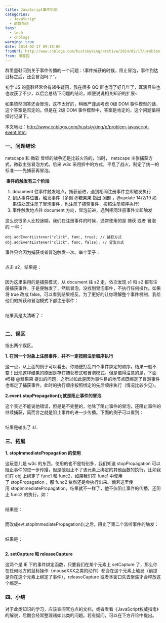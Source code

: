 ```yaml
---
title: JavaScript事件机制
categories:
  - JavaScript
  - 前端杂烩
tags:
  - tech
  - cnblogs
warning: true
date: 2014-02-17 09:18:00
fromUrl: http://www.cnblogs.com/hustskyking/archive/2014/02/17/problem-javascript-event.html
from: 博客园
---
```



<p>群里童鞋问到关于事件传播的一个问题：\事件捕获的时候，阻止冒泡，事件到达目标之后，还会冒泡吗？"。</p>
<p>初学 JS 的童鞋经常会有诸多疑问，我在很多 QQ 群也混了好几年了，耳濡目染也也收获了不少，以后会总结下问题的结论，顺便说说相关知识的扩展~</p>
<p>如果贸然回答还会冒泡，这不太好的，稍微严谨点考虑 0级 DOM 事件模型的话，这个答案是否定的。但是在 2级 DOM 事件模型中，答案是肯定的，这个问题值得探讨记录下。</p>
<p>本文地址：<a href="http://www.cnblogs.com/hustskyking/p/problem-javascript-event.html">http://www.cnblogs.com/hustskyking/p/problem-javascript-event.html</a>&nbsp;</p>
<h3>一、问题结论</h3>
<p>netscape 和 微软 曾经的战争还是比较火热的，当时， netscape 主张捕获方式，微软主张冒泡方式。后来 w3c 采用折中的方式，平息了战火，制定了统一的标准&mdash;&mdash;先捕获再冒泡。</p>
<div><strong>&nbsp;事件的触发有三个阶段</strong><ol>
<li>document&nbsp;往事件触发地点，捕获前进，遇到相同注册事件立即触发执行</li>
<li>到达事件位置，触发事件（多谢&nbsp;<span>@糖果果&nbsp;<span>指出&nbsp;<a href="#2878498">问题</a>&nbsp;，</span></span><span>@update 14/2/19</span> 如果该处既注册了冒泡事件，也注册了捕获事件，按照注册顺序执行）</li>
<li>事件触发地点往 document 方向，冒泡前进，遇到相同注册事件立即触发</li>
</ol>
<p>这么说很多人比较迷糊，我们在注册事件的时候，通常使用的是 捕获 或者 冒泡 的 一种：</p>

```
obj.addEventListener("click", func, true); // 捕获方式
obj.addEventListener("click", func, false); // 冒泡方式

```

<p>事件只会因为捕获或者冒泡触发一次。举个栗子：</p>
<p><strong><img src="//img.alicdn.com/tfs/TB1oyqGa_tYBeNjy1XdXXXXyVXa-300-300.png" data-original="/blogimgs/2014/02/17/172047332617225.jpg" data-source="http://images.cnitblog.com/blog/387325/201402/172047332617225.jpg" alt=""></strong></p>
<p>点击 s2，结果是：</p>
<p><img src="//img.alicdn.com/tfs/TB1oyqGa_tYBeNjy1XdXXXXyVXa-300-300.png" data-original="/blogimgs/2014/02/17/172049374659103.jpg" data-source="http://images.cnitblog.com/blog/387325/201402/172049374659103.jpg" alt=""></p>
<p>因为这里采用的是捕获模式，从 document 往 s2 走，依次发现 s1 和 s2 都有注册捕获事件，于是便触发了，然后冒泡，没找到冒泡事件，不执行任何操作。如果将 true 改成 false，可以看到结果相反。为了更好的让你理解整个事件机制，我给他们的捕获和冒泡模式下都注册事件：</p>
<p><img src="//img.alicdn.com/tfs/TB1oyqGa_tYBeNjy1XdXXXXyVXa-300-300.png" data-original="/blogimgs/2014/02/17/172057001398575.jpg" data-source="http://images.cnitblog.com/blog/387325/201402/172057001398575.jpg" alt=""></p>
<p>结果真是太清晰了：</p>
<p><img src="//img.alicdn.com/tfs/TB1oyqGa_tYBeNjy1XdXXXXyVXa-300-300.png" data-original="/blogimgs/2014/02/17/172057281606167.jpg" data-source="http://images.cnitblog.com/blog/387325/201402/172057281606167.jpg" alt=""></p>


<h3>二、误区</h3>
<p>指出两个误区。</p>
<p><strong>1. 在同一个对象上注册事件，并不一定按照注册顺序执行</strong></p>
<p>这一点，从上面的例子可以看出，你随便打乱四个事件绑定的顺序，结果一般不变！出现这样结果的原因是存在捕获模式和冒泡模式。但是值得注意的是，下面 #5楼 @糖果果 提出的问题，之所以如此是因为事件目的地节点既绑定了冒泡事件也绑定了捕获事件，此时的执行顺序按照绑定的先后顺序执行（情况比较少见）。</p>
<p><strong>2.event.stopPropagation();就是阻止事件的冒泡</strong></p>
<p>这个表述不能说他错误，但是是不完整的，他除了阻止事件的冒泡，还阻止事件的继续捕获，简而言之就是阻止事件的进一步传播。下面的例子可以看到：</p>
<p><img src="//img.alicdn.com/tfs/TB1oyqGa_tYBeNjy1XdXXXXyVXa-300-300.png" data-original="/blogimgs/2014/02/17/172104390057858.jpg" data-source="http://images.cnitblog.com/blog/387325/201402/172104390057858.jpg" alt=""></p>
<p>结果是输出了 s1.</p>


<h3>三、拓展</h3>
<p><strong>1.&nbsp;stopImmediatePropagation 的使用</strong></p>
<p>这玩意儿是 w3c 的东西，使用的也不是特别多，我们知道 stopPropagation 可以阻止事件的进一步传播，但是他阻止不了该元素上绑定的其他函数的执行，比如我们在 obj 上绑定了 func1 和 func2，如果我们在 func1 中使用了&nbsp;stopPropagation ，那 func2 依然还是会执行出来。倘若这里使用&nbsp;stopImmediatePropagation，结果就不一样了，他不仅阻止事件的传播，还阻止 func2 的执行。如：</p>
<p><img src="//img.alicdn.com/tfs/TB1oyqGa_tYBeNjy1XdXXXXyVXa-300-300.png" data-original="/blogimgs/2014/02/17/172112453398807.jpg" data-source="http://images.cnitblog.com/blog/387325/201402/172112453398807.jpg" alt=""></p>
<p>结果是：</p>
<p><img src="//img.alicdn.com/tfs/TB1oyqGa_tYBeNjy1XdXXXXyVXa-300-300.png" data-original="/blogimgs/2014/02/17/172113011073790.jpg" data-source="http://images.cnitblog.com/blog/387325/201402/172113011073790.jpg" alt=""></p>
<p>而改成evt.stopImmediatePropagation();之后，阻止了第二个监听事件的触发：</p>
<p><img src="//img.alicdn.com/tfs/TB1oyqGa_tYBeNjy1XdXXXXyVXa-300-300.png" data-original="/blogimgs/2014/02/17/172113246634621.jpg" data-source="http://images.cnitblog.com/blog/387325/201402/172113246634621.jpg" alt=""></p>
<p>结果是：</p>
<p><img src="//img.alicdn.com/tfs/TB1oyqGa_tYBeNjy1XdXXXXyVXa-300-300.png" data-original="/blogimgs/2014/02/17/172113354087200.jpg" data-source="http://images.cnitblog.com/blog/387325/201402/172113354087200.jpg" alt=""></p>
<p><strong>2. setCapture 和 releaseCapture</strong></p>
<p>这两个是 IE 下的事件绑定函数，只要我们在某个元素上 setCapture 了，那么你在任何地方的鼠标操作（mouseXXX之类的动作）都会在这个元素上触发（前提是你在这个元素上绑定了事件），releaseCapture 或者本窗口失去聚焦才会释放这个绑定~</p>


<h3>四、小结</h3>
<p>对于此类知识的学习，应该查阅官方点的文档，或者看看《JavaScript权威指南》的解说，后期会经常整理诸如此类的问题。若有疑问，可以在下方评论中提出。</p>


</div>